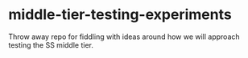 # middle-tier-testing-experiments
Throw away repo for fiddling with ideas around how we will approach testing the SS middle tier.
